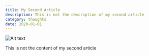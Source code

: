 ```yaml
---
title: My Second Article
description: This is not the description of my second article
category: thoughts
date: 2020-01-01
---
```


![Alt text](./assets/projects/blob.png)

This is not the content of my second article

